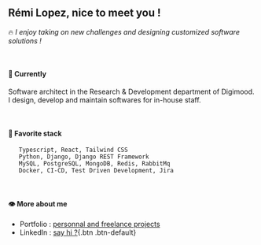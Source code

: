 ## Rémi Lopez, nice to meet you !
🔥  *I enjoy taking on new challenges and designing customized software solutions !*    

<br/>

#### 📍 Currently
Software architect in the Research & Development department of Digimood.  
I design, develop and maintain softwares for in-house staff.

<br/>
  
#### 🧡  Favorite stack
```
   Typescript, React, Tailwind CSS
   Python, Django, Django REST Framework
   MySQL, PostgreSQL, MongoDB, Redis, RabbitMq
   Docker, CI-CD, Test Driven Development, Jira
```

<br/>

#### 👁️ More about me
- Portfolio : [personnal and freelance projects](https://remilopez.com "Go to my personnal portfolio : remilopez.com")
- LinkedIn : [say hi ?](https://www.linkedin.com/in/remilopez-io "Let's connect"){.btn .btn-default}
